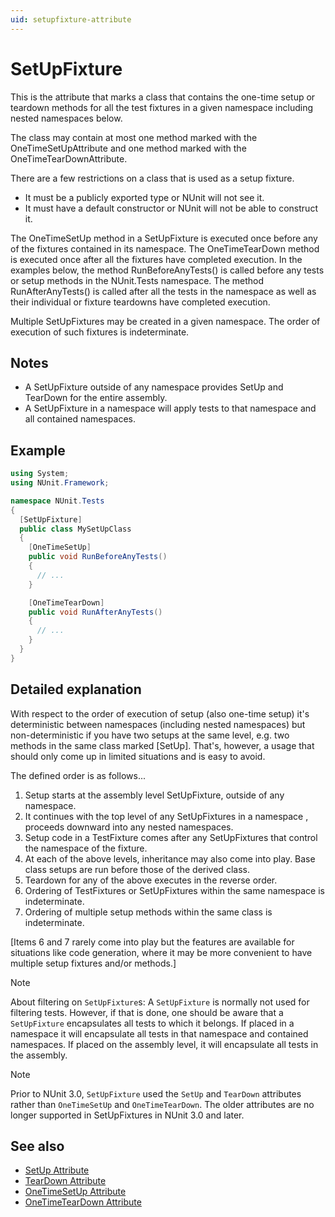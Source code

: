 ```yaml
---
uid: setupfixture-attribute
---
```


# SetUpFixture

This is the attribute that marks a class that contains the one-time
setup or teardown methods for all the test fixtures in a given
namespace including nested namespaces below.

The class may contain at most one method marked with the
OneTimeSetUpAttribute and one method marked with the OneTimeTearDownAttribute.

There are a few restrictions on a class that is used as a setup fixture.

* It must be a publicly exported type or NUnit will not see it.
* It must have a default constructor or NUnit will not be able to construct it.

The OneTimeSetUp method in a SetUpFixture is executed once before any of the fixtures
contained in its namespace. The OneTimeTearDown method is executed once after all the
fixtures have completed execution. In the examples below, the method RunBeforeAnyTests()
is called before any tests or setup methods in the NUnit.Tests namespace. The method
RunAfterAnyTests() is called after all the tests in the namespace as well as their
individual or fixture teardowns have completed execution.

Multiple SetUpFixtures may be created in a given namespace. The order of execution
of such fixtures is indeterminate.

## Notes

* A SetUpFixture outside of any namespace provides SetUp and TearDown for the entire assembly.
* A SetUpFixture in a namespace will apply tests to that namespace and all contained namespaces.

## Example

```csharp
using System;
using NUnit.Framework;

namespace NUnit.Tests
{
  [SetUpFixture]
  public class MySetUpClass
  {
    [OneTimeSetUp]
    public void RunBeforeAnyTests()
    {
      // ...
    }

    [OneTimeTearDown]
    public void RunAfterAnyTests()
    {
      // ...
    }
  }
}
```

## Detailed explanation

With respect to the order of execution of setup (also one-time setup) it's deterministic between namespaces (including
 nested namespaces) but non-deterministic if you have two setups at the same level, e.g. two methods in the same class
 marked [SetUp]. That's, however, a usage that should only come up in limited situations and is easy to avoid.

The defined order is as follows...

1. Setup starts at the assembly level SetUpFixture, outside of any namespace.
2. It continues with the top level of any SetUpFixtures in a namespace , proceeds downward into any nested namespaces.
3. Setup code in a TestFixture comes after any SetUpFixtures that control the namespace of the fixture.
4. At each of the above levels, inheritance may also come into play. Base class setups are run before those of the
 derived class.
5. Teardown for any of the above executes in the reverse order.
6. Ordering of TestFixtures or SetUpFixtures within the same namespace is indeterminate.
7. Ordering of multiple setup methods within the same class is indeterminate.

[Items 6 and 7 rarely come into play but the features are available for situations like code generation, where it may
 be more convenient to have multiple setup fixtures and/or methods.]

> [!NOTE]
> About filtering on `SetUpFixture`s: A `SetUpFixture` is normally not used for filtering tests.  However, if that is done, one should be aware that a
 `SetUpFixture` encapsulates all tests to which it belongs.
 If placed in a namespace it will encapsulate all tests in that namespace and contained namespaces.
 If placed on the assembly level, it will encapsulate all tests in the assembly.

> [!NOTE]
> Prior to NUnit 3.0, `SetUpFixture` used the `SetUp` and `TearDown` attributes rather than `OneTimeSetUp` and `OneTimeTearDown`.
The older attributes are no longer supported in SetUpFixtures in NUnit 3.0 and later.

## See also

* [SetUp Attribute](setup.md)
* [TearDown Attribute](teardown.md)
* [OneTimeSetUp Attribute](onetimesetup.md)
* [OneTimeTearDown Attribute](onetimeteardown.md)
